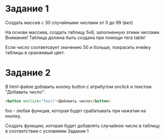 # Задание 1  
Создать массив с 30 случайными числами от 0 до 99 (вкл)  
  
На основе массива, создать таблицу 5х6, заполненную этими числами.  
Внимание! Таблица должна быть создана при помощи тега table!  
  
Если число соответсвует значению 50 и больше, покрасить ячейку таблицы в оранжевый цвет.  
  
  
# Задание 2  
В html-файле добавить кнопку button с атрибутом onclick и текстом "Добавить число":  

```html
<button onclick="foo()">Добавить число</button>
```
  
foo - любая функция, которая будет срабатывать при нажатии на кнопку.  
  
Создать функцию, которая будет добавлять случайное число в таблицу в соответствии с условиями Задания 1
